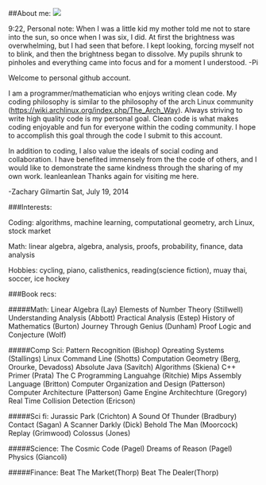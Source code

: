 ##About me:
<img src = "./me.png">

9:22, Personal note: When I was a little kid my mother told me not to stare into the sun, so once when I was six, I did. At first the brightness was overwhelming, but I had seen that before. I kept looking, forcing myself not to blink, and then the brightness began to dissolve. My pupils shrunk to pinholes and everything came into focus and for a moment I understood.
-Pi

Welcome to personal github account.

I am a programmer/mathematician who enjoys writing clean code.
My coding philosophy is similar to the philosophy of the arch Linux community (https://wiki.archlinux.org/index.php/The_Arch_Way). 
Always striving to write high quality code is my personal goal. Clean code is what makes coding enjoyable and fun for everyone within the coding community. I hope to accomplish this goal through the code I submit to this account. 

In addition to coding, I also value the ideals of social coding and collaboration. I have benefited immensely from the the code of others, and I would like to demonstrate the same kindness through the sharing of my own work. 
leanleanlean
Thanks again for visiting me here.

-Zachary Gilmartin
Sat, July 19, 2014


###Interests:

Coding:
algorithms, machine learning, computational geometry, arch Linux, stock market

Math:
linear algebra, algebra, analysis, proofs, probability, finance, data analysis

Hobbies:
cycling, piano, calisthenics, reading(science fiction), muay thai, soccer, ice hockey


###Book recs:

#####Math: 
Linear Algebra (Lay)
Elemests of Number Theory (Stillwell)
Understanding Analysis (Abbott)
Practical Analysis (Estep)
History of Mathematics (Burton)
Journey Through Genius (Dunham) 
Proof Logic and Conjecture (Wolf)  

#####Comp Sci:
Pattern Recognition (Bishop)
Opreating Systems (Stallings)
Linux Command Line (Shotts)
Computation Geometry (Berg, Orourke, Devadoss)
Absolute Java (Savitch)
Algorithms (Skiena)
C++ Primer (Prata)
The C Programming Languahge (Ritchie)
Mips Assembly Language (Britton)
Computer Organization and Design (Patterson)
Computer Architecture (Patterson)
Game Engine Architechture (Gregory)
Real Time Collision Detection (Ericson)


#####Sci fi:
Jurassic Park (Crichton) 
A Sound Of Thunder (Bradbury)
Contact (Sagan)
A Scanner Darkly (Dick)
Behold The Man (Moorcock)
Replay (Grimwood)
Colossus (Jones)

#####Science: 
The Cosmic Code (Pagel)
Dreams of Reason (Pagel)
Physics (Giancoli)

#####Finance: 
Beat The Market(Thorp)
Beat The Dealer(Thorp)
